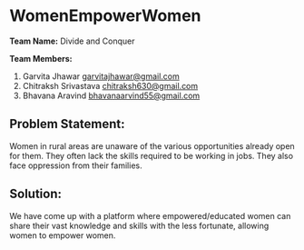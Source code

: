 # WomenEmpowerWomen
**Team Name:** Divide and Conquer

**Team Members:** 

1. Garvita Jhawar garvitajhawar@gmail.com
2. Chitraksh Srivastava chitraksh630@gmail.com 
3. Bhavana Aravind bhavanaarvind55@gmail.com

## Problem Statement:
Women in rural areas are unaware of the various opportunities already open for them. They often lack the skills required to be working in jobs. They also face oppression from their families.

## Solution:
We have come up with a platform where empowered/educated women can share their vast knowledge and skills with the less fortunate, allowing women to empower women.
